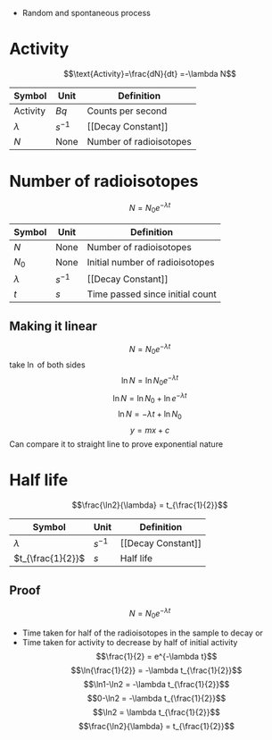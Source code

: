 - Random and spontaneous process
# Activity
$$\text{Activity}=\frac{dN}{dt} =-\lambda N$$

| Symbol | Unit | Definition |
| ---- | ---- | ---- |
| Activity | $Bq$ | Counts per second |
| $\lambda$ | $s^{-1}$ | [[Decay Constant]] |
| $N$ | None | Number of radioisotopes |
# Number of radioisotopes
$$N = N_{0}e^{-\lambda t}$$

| Symbol | Unit | Definition |
| ---- | ---- | ---- |
| $N$ | None | Number of radioisotopes |
| $N_0$ | None | Initial number of radioisotopes |
| $\lambda$ | $s^{-1}$ | [[Decay Constant]] |
| $t$ | $s$ | Time passed since initial count |
## Making it linear
$$N = N_{0}e^{-\lambda t}$$
take $\ln$ of both sides
$$\ln{N} = \ln{N_{0}e^{-\lambda t}}$$
$$\ln{N} = \ln{N_{0}} + \ln{e^{-\lambda t}}$$
$$\ln{N} = -\lambda t + \ln{N_{0}} $$
$$y = mx + c$$
Can compare it to straight line to prove exponential nature 
# Half life
$$\frac{\ln2}{\lambda} = t_{\frac{1}{2}}$$

| Symbol | Unit | Definition |
| ---- | ---- | ---- |
| $\lambda$ | $s^{-1}$ | [[Decay Constant]] |
| $t_{\frac{1}{2}}$ | $s$ | Half life |
## Proof
$$N = N_{0}e^{-\lambda t}$$
- Time taken for half of the radioisotopes in the sample to decay or
- Time taken for activity to decrease by half of initial activity
$$\frac{1}{2} = e^{-\lambda t}$$
$$\ln{\frac{1}{2}} = -\lambda t_{\frac{1}{2}}$$
$$\ln1-\ln2 = -\lambda t_{\frac{1}{2}}$$
$$0-\ln2 = -\lambda t_{\frac{1}{2}}$$
$$\ln2 = \lambda t_{\frac{1}{2}}$$
$$\frac{\ln2}{\lambda} = t_{\frac{1}{2}}$$


